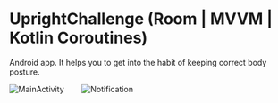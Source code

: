 # UprightChallenge (Room | MVVM | Kotlin Coroutines)
Android app. It helps you to get into the habit of keeping correct body posture.

![MainActivity](https://i.imgur.com/QfUUXZy.png)
&nbsp;&nbsp;&nbsp;&nbsp;&nbsp;&nbsp;
![Notification](https://i.imgur.com/CT2zu2j.png)
